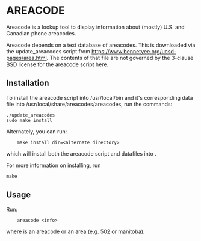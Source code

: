 # AREACODE

Areacode is a lookup tool to display information about (mostly) U.S. and Canadian phone areacodes.

Areacode depends on a text database of areacodes. This is downloaded via the update_areacodes script from https://www.bennetyee.org/ucsd-pages/area.html. The contents of that file are not governed by the 3-clause BSD license for the areacode script here.

## Installation

To install the areacode script into /usr/local/bin and it's corresponding data file into /usr/local/share/areacodes/areacodes, run the commands:

```
./update_areacodes
sudo make install 
```

Alternately, you can run:

```
	make install dir=<alternate directory>
```

which will install both the areacode script and datafiles into <alternate directory>.

For more information on installing, run

```
make
```

## Usage

Run:

```
	areacode <info>
```

where <info> is an areacode or an area (e.g. 502 or manitoba).


